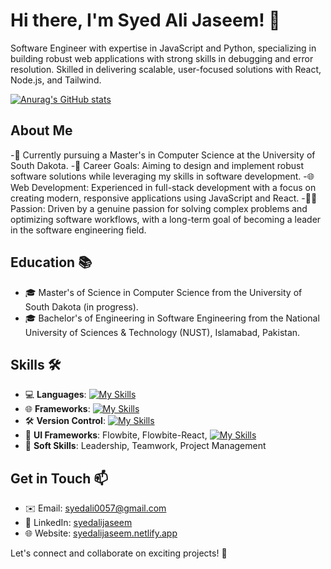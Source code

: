 # Hi there, I'm Syed Ali Jaseem! 👋

Software Engineer with expertise in JavaScript and Python, specializing in building robust web applications with strong skills in debugging and error resolution. Skilled in delivering scalable, user-focused solutions with React, Node.js, and Tailwind.

[![Anurag's GitHub stats](https://github-readme-stats.vercel.app/api?username=syedalijaseem)](https://github.com/anuraghazra/github-readme-stats)

## About Me
-💼 Currently pursuing a Master's in Computer Science at the University of South Dakota.
-🚀 Career Goals: Aiming to design and implement robust software solutions while leveraging my skills in software development.
-🌐 Web Development: Experienced in full-stack development with a focus on creating modern, responsive applications using JavaScript and React.
-👨‍💻 Passion: Driven by a genuine passion for solving complex problems and optimizing software workflows, with a long-term goal of becoming a leader in the software engineering field.

## Education 📚
- 🎓 Master's of Science in Computer Science from the University of South Dakota (in progress).
- 🎓 Bachelor's of Engineering in Software Engineering from the National University of Sciences & Technology (NUST), Islamabad, Pakistan.

## Skills 🛠️
- 💻 **Languages**: [![My Skills](https://skillicons.dev/icons?i=python,mysql,js,ts)](https://skillicons.dev) 
- 🌐 **Frameworks**: [![My Skills](https://skillicons.dev/icons?i=next,react,nodejs)](https://skillicons.dev)
- 🛠️ **Version Control**: [![My Skills](https://skillicons.dev/icons?i=git,github,bitbucket)](https://skillicons.dev)
- 🎨 **UI Frameworks**: Flowbite, Flowbite-React, [![My Skills](https://skillicons.dev/icons?i=tailwind,bootstrap,styledcomponents)](https://skillicons.dev)
- 👥 **Soft Skills**: Leadership, Teamwork, Project Management

## Get in Touch 📫
- ✉️ Email: [syedali0057@gmail.com](mailto:syedali0057@gmail.com)
- 🔗 LinkedIn: [syedalijaseem](https://www.linkedin.com/in/syedalijaseem/)
- 🌐 Website: [syedalijaseem.netlify.app](https://syedalijaseem.netlify.app/)

Let's connect and collaborate on exciting projects! 🚀
